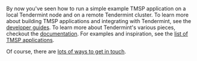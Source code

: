By now you've seen how to run a simple example TMSP application on a local Tendermint node
and on a remote Tendermint cluster. 
To learn more about building TMSP applications and integrating with Tendermint, see the [developer guides](/docs/guides).
To learn more about Tendermint's various pieces, checkout the [documentation](/docs).
For examples and inspiration, see the [list of TMSP applications](/community/software-ecosystem).

Of course, there are [lots of ways to get in touch](/community).

